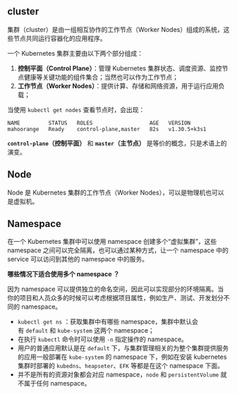 ## cluster 
集群（cluster）是由一组相互协作的工作节点（Worker Nodes）组成的系统，这些节点共同运行容器化的应用程序。

一个 Kubernetes 集群主要由以下两个部分组成：

1. **控制平面（Control Plane）**：管理 Kubernetes 集群状态、调度资源、监控节点健康等关键功能的组件集合；当然也可以作为工作节点；
2. **工作节点（Worker Nodes）**：提供计算、存储和网络资源，用于运行应用负载；

当使用 `kubectl get nodes` 查看节点时，会出现：

```
NAME         STATUS   ROLES                  AGE   VERSION
mahoorange   Ready    control-plane,master   82s   v1.30.5+k3s1
```

**`control-plane`（控制平面）** 和 **`master`（主节点）** 是等价的概念，只是术语上的演变。

## Node

Node 是 Kubernetes 集群的工作节点（Worker Nodes），可以是物理机也可以是虚拟机。

## Namespace

在一个 Kubernetes 集群中可以使用 namespace 创建多个“虚拟集群”，这些 namespace 之间可以完全隔离，也可以通过某种方式，让一个 namespace 中的 service 可以访问到其他的 namespace 中的服务。

**哪些情况下适合使用多个 namespace ？**

因为 namespace 可以提供独立的命名空间，因此可以实现部分的环境隔离。当你的项目和人员众多的时候可以考虑根据项目属性，例如生产、测试、开发划分不同的 namespace。

+ `kubectl get ns` ：获取集群中有哪些 namespace，集群中默认会有 `default` 和 `kube-system` 这两个 namespace；
+ 在执行 `kubectl` 命令时可以使用 `-n` 指定操作的 namespace。
+ 用户的普通应用默认是在 `default` 下，与集群管理相关的为整个集群提供服务的应用一般部署在 `kube-system` 的 namespace 下，例如在安装 kubernetes 集群时部署的 `kubedns`、`heapseter`、`EFK` 等都是在这个 namespace 下面。
+ 并不是所有的资源对象都会对应 namespace，`node` 和 `persistentVolume` 就不属于任何 namespace。